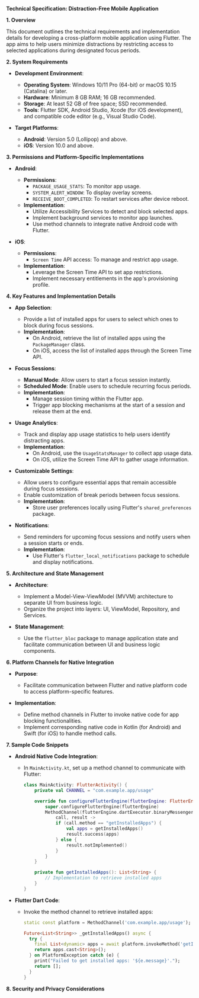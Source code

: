**Technical Specification: Distraction-Free Mobile Application**

**1. Overview**

This document outlines the technical requirements and implementation details for developing a cross-platform mobile application using Flutter. The app aims to help users minimize distractions by restricting access to selected applications during designated focus periods.

**2. System Requirements**

- **Development Environment**:
  - **Operating System**: Windows 10/11 Pro (64-bit) or macOS 10.15 (Catalina) or later.
  - **Hardware**: Minimum 8 GB RAM; 16 GB recommended.
  - **Storage**: At least 52 GB of free space; SSD recommended.
  - **Tools**: Flutter SDK, Android Studio, Xcode (for iOS development), and compatible code editor (e.g., Visual Studio Code).

- **Target Platforms**:
  - **Android**: Version 5.0 (Lollipop) and above.
  - **iOS**: Version 10.0 and above.

**3. Permissions and Platform-Specific Implementations**

- **Android**:
  - **Permissions**:
    - `PACKAGE_USAGE_STATS`: To monitor app usage.
    - `SYSTEM_ALERT_WINDOW`: To display overlay screens.
    - `RECEIVE_BOOT_COMPLETED`: To restart services after device reboot.
  - **Implementation**:
    - Utilize Accessibility Services to detect and block selected apps.
    - Implement background services to monitor app launches.
    - Use method channels to integrate native Android code with Flutter.

- **iOS**:
  - **Permissions**:
    - `Screen Time` API access: To manage and restrict app usage.
  - **Implementation**:
    - Leverage the Screen Time API to set app restrictions.
    - Implement necessary entitlements in the app's provisioning profile.

**4. Key Features and Implementation Details**

- **App Selection**:
  - Provide a list of installed apps for users to select which ones to block during focus sessions.
  - **Implementation**:
    - On Android, retrieve the list of installed apps using the `PackageManager` class.
    - On iOS, access the list of installed apps through the Screen Time API.

- **Focus Sessions**:
  - **Manual Mode**: Allow users to start a focus session instantly.
  - **Scheduled Mode**: Enable users to schedule recurring focus periods.
  - **Implementation**:
    - Manage session timing within the Flutter app.
    - Trigger app blocking mechanisms at the start of a session and release them at the end.

- **Usage Analytics**:
  - Track and display app usage statistics to help users identify distracting apps.
  - **Implementation**:
    - On Android, use the `UsageStatsManager` to collect app usage data.
    - On iOS, utilize the Screen Time API to gather usage information.

- **Customizable Settings**:
  - Allow users to configure essential apps that remain accessible during focus sessions.
  - Enable customization of break periods between focus sessions.
  - **Implementation**:
    - Store user preferences locally using Flutter's `shared_preferences` package.

- **Notifications**:
  - Send reminders for upcoming focus sessions and notify users when a session starts or ends.
  - **Implementation**:
    - Use Flutter's `flutter_local_notifications` package to schedule and display notifications.

**5. Architecture and State Management**

- **Architecture**:
  - Implement a Model-View-ViewModel (MVVM) architecture to separate UI from business logic.
  - Organize the project into layers: UI, ViewModel, Repository, and Services.

- **State Management**:
  - Use the `flutter_bloc` package to manage application state and facilitate communication between UI and business logic components.

**6. Platform Channels for Native Integration**

- **Purpose**:
  - Facilitate communication between Flutter and native platform code to access platform-specific features.

- **Implementation**:
  - Define method channels in Flutter to invoke native code for app blocking functionalities.
  - Implement corresponding native code in Kotlin (for Android) and Swift (for iOS) to handle method calls.

**7. Sample Code Snippets**

- **Android Native Code Integration**:
  - In `MainActivity.kt`, set up a method channel to communicate with Flutter:

    ```kotlin
    class MainActivity: FlutterActivity() {
        private val CHANNEL = "com.example.app/usage"

        override fun configureFlutterEngine(flutterEngine: FlutterEngine) {
            super.configureFlutterEngine(flutterEngine)
            MethodChannel(flutterEngine.dartExecutor.binaryMessenger, CHANNEL).setMethodCallHandler {
                call, result ->
                if (call.method == "getInstalledApps") {
                    val apps = getInstalledApps()
                    result.success(apps)
                } else {
                    result.notImplemented()
                }
            }
        }

        private fun getInstalledApps(): List<String> {
            // Implementation to retrieve installed apps
        }
    }
    ```

- **Flutter Dart Code**:
  - Invoke the method channel to retrieve installed apps:

    ```dart
    static const platform = MethodChannel('com.example.app/usage');

    Future<List<String>> _getInstalledApps() async {
      try {
        final List<dynamic> apps = await platform.invokeMethod('getInstalledApps');
        return apps.cast<String>();
      } on PlatformException catch (e) {
        print("Failed to get installed apps: '${e.message}'.");
        return [];
      }
    }
    ```

**8. Security and Privacy Considerations**
 